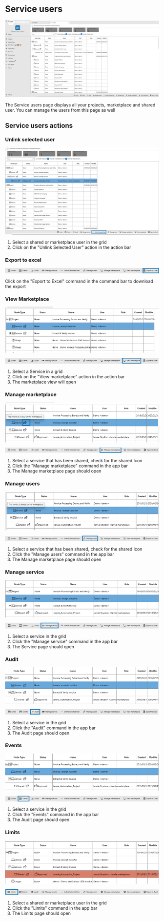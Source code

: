 # Service users

![](/assets/image%20%2820%29.png)

The Service users page displays all your projects, marketplace and shared user. You can manage the users from this page as well

## Service users actions

### Unlink selected user

![](/assets/image%20%2830%29.png)

1. Select a shared or marketplace user in the grid
2. Click on the "Unlink Selected User" action in the action bar

### Export to excel

![](/assets/image%20%2831%29.png)

Click on the "Export to Excel" command in the command bar to download the export

### View Marketplace

![](/assets/image%20%2819%29.png)

![](/assets/image%20%287%29.png)

1. Select a Service in a grid
2. Click on the "View marketplace" action in the action bar
3. The marketplace view will open

### Manage marketplace

![](/assets/image%20%2854%29.png)

![](/assets/image%20%2840%29.png)

1. Select a service that has been shared, check for the shared Icon
2. Click the "Manage marketplace" command in the app bar
3. The Manage marketplace page should open

### Manage users

![](/assets/image%20%2814%29.png)

![](/assets/image%20%2844%29.png)

1. Select a service that has been shared, check for the shared Icon
2. Click the "Manage users" command in the app bar
3. The Manage marketplace page should open

### Manage service

![](/assets/image%20%281%29.png)

![](/assets/image%20%2843%29.png)

1. Select a service in the grid
2. Click the "Manage service" command in the app bar
3. The Service page should open

### Audit

![](/assets/image%20%2829%29.png)

![](/assets/image%20%288%29.png)

1. Select a service in the grid
2. Click the "Audit" command in the app bar
3. The Audit page should open

### Events

![](/assets/image%20%2848%29.png)

![](/assets/image%20%283%29.png)

1. Select a service in the grid
2. Click the "Events" command in the app bar
3. The Audit page should open

### Limits

![](/assets/image%20%2827%29.png)

![](/assets/image%20%2823%29.png)

1. Select a shared or marketplace user in the grid
2. Click the "Limits" command in the app bar
3. The Limits page should open



